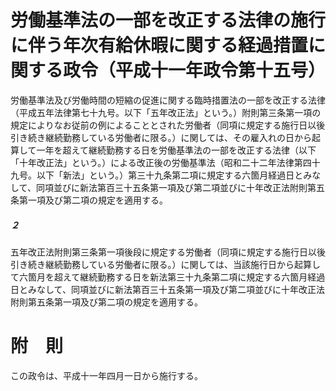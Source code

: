 # 労働基準法の一部を改正する法律の施行に伴う年次有給休暇に関する経過措置に関する政令（平成十一年政令第十五号）
労働基準法及び労働時間の短縮の促進に関する臨時措置法の一部を改正する法律（平成五年法律第七十九号。以下「五年改正法」という。）附則第三条第一項の規定によりなお従前の例によることとされた労働者（同項に規定する施行日以後引き続き継続勤務している労働者に限る。）に関しては、その雇入れの日から起算して一年を超えて継続勤務する日を労働基準法の一部を改正する法律（以下「十年改正法」という。）による改正後の労働基準法（昭和二十二年法律第四十九号。以下「新法」という。）第三十九条第二項に規定する六箇月経過日とみなして、同項並びに新法第百三十五条第一項及び第二項並びに十年改正法附則第五条第一項及び第二項の規定を適用する。
##### ２
五年改正法附則第三条第一項後段に規定する労働者（同項に規定する施行日以後引き続き継続勤務している労働者に限る。）に関しては、当該施行日から起算して六箇月を超えて継続勤務する日を新法第三十九条第二項に規定する六箇月経過日とみなして、同項並びに新法第百三十五条第一項及び第二項並びに十年改正法附則第五条第一項及び第二項の規定を適用する。
# 附　則
この政令は、平成十一年四月一日から施行する。

